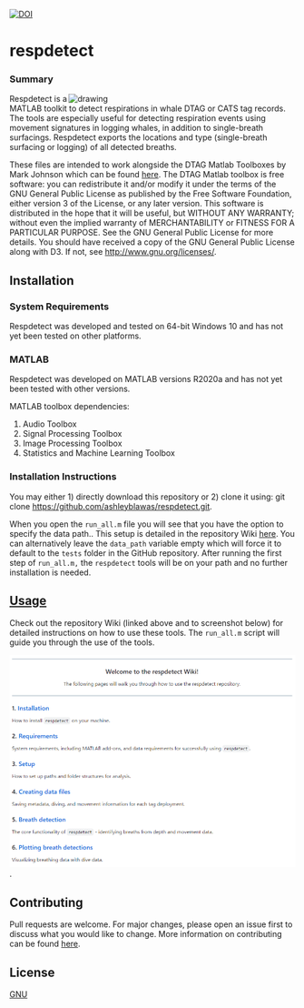 [![DOI](https://joss.theoj.org/papers/10.21105/joss.07858/status.svg)](https://doi.org/10.21105/joss.07858)

# respdetect

### Summary

<img align="right" src="images/gm_image.png" alt="drawing" width="400"/>

Respdetect is a MATLAB toolkit to detect respirations in whale DTAG or CATS tag records. The tools are especially useful for detecting respiration events using movement signatures in logging whales, in addition to single-breath surfacings. Respdetect exports the locations and type (single-breath surfacing or logging) of all detected breaths.

These files are intended to work alongside the DTAG Matlab Toolboxes by Mark Johnson which can be found [here](https://github.com/stacyderuiter/dtagtools.git). The DTAG Matlab toolbox is free software: you can redistribute it and/or modify it under the terms of the GNU General Public License as published by the Free Software Foundation, either version 3 of the License, or any later version. This software is distributed in the hope that it will be useful, but WITHOUT ANY WARRANTY; without even the implied warranty of MERCHANTABILITY or FITNESS FOR A PARTICULAR PURPOSE.  See the GNU General Public License for more details. You should have received a copy of the GNU General Public License along with D3. If not, see <http://www.gnu.org/licenses/>.

## Installation
### System Requirements
Respdetect was developed and tested on 64-bit Windows 10 and has not yet been tested on other platforms.

### MATLAB
Respdetect was developed on MATLAB versions R2020a and has not yet been tested with other versions.

MATLAB toolbox dependencies:

1. Audio Toolbox
2. Signal Processing Toolbox
3. Image Processing Toolbox
4. Statistics and Machine Learning Toolbox

### Installation Instructions
You may either 1) directly download this repository or 2) clone it using: git clone https://github.com/ashleyblawas/respdetect.git.

When you open the `run_all.m` file you will see that you have the option to specify the data path.. This setup is detailed in the repository Wiki [here](https://github.com/ashleyblawas/respdetect/wiki/3.-Setup). You can alternatively leave the `data_path` variable empty which will force it to default to the `tests` folder in the GitHub repository. After running the first step of `run_all.m,` the `respdetect` tools will be on your path and no further installation is needed. 

## [Usage](https://github.com/ashleyblawas/respdetect/wiki)
Check out the repository Wiki (linked above and to screenshot below) for detailed instructions on how to use these tools. The ``run_all.m`` script will guide you through the use of the tools.

[![The home page of the repository Wiki.](images/wiki_screenshot.png)](https://github.com/ashleyblawas/respdetect/wiki).

## Contributing
Pull requests are welcome. For major changes, please open an issue first to discuss what you would like to change. More information on contributing can be found [here](https://github.com/ashleyblawas/respdetect/blob/main/CONTRIBUTING.md).

## License
[GNU](https://choosealicense.com/licenses/gpl-3.0/)
<br>
